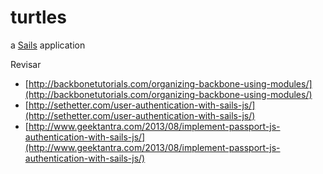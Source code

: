 # turtles

a [Sails](http://sailsjs.org) application

Revisar
* [http://backbonetutorials.com/organizing-backbone-using-modules/](http://backbonetutorials.com/organizing-backbone-using-modules/)
* [http://sethetter.com/user-authentication-with-sails-js/](http://sethetter.com/user-authentication-with-sails-js/)
* [http://www.geektantra.com/2013/08/implement-passport-js-authentication-with-sails-js/](http://www.geektantra.com/2013/08/implement-passport-js-authentication-with-sails-js/)
